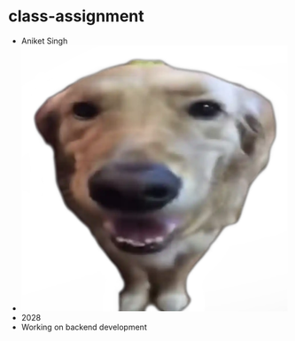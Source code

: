 # class-assignment
- Aniket Singh
- ![alt text](https://github.com/aniket132123/class-assignment/blob/a6bf2c83a5153fc084595502f021f2f1dd2c758d/butter_dog.jpg "test image")
- 2028
- Working on backend development
